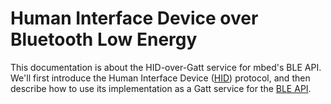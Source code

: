 # Human Interface Device over Bluetooth Low Energy

This documentation is about the HID-over-Gatt service for mbed's BLE API.
We'll first introduce the Human Interface Device ([HID][USBHID]) protocol, and
then describe how to use its implementation as a Gatt service for the [BLE API][BLEAPI].

[USBHID]: http://www.usb.org/developers/hidpage/HID1_11.pdf "USB HID 1.11 specification"
[BLEAPI]: https://developer.mbed.org/teams/Bluetooth-Low-Energy/
